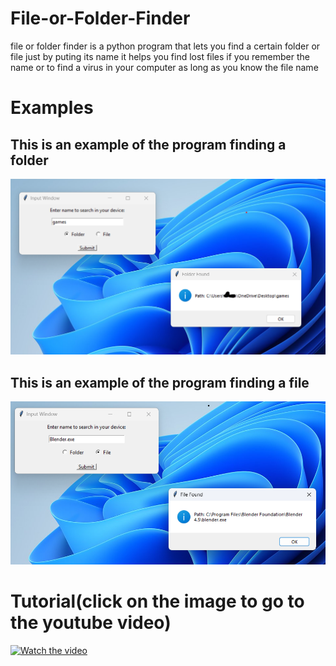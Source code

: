 # File-or-Folder-Finder

file or folder finder is a python program that lets you find a certain folder or file just by puting its name it helps you find lost files if you remember the name or to find a virus in your computer as long as you know the file name

# Examples

## This is an example of the program finding a folder
![Example 1](example.png)

## This is an example of the program finding a file
![Example 1](example2.png)

# Tutorial(click on the image to go to the youtube video)

[![Watch the video](icon.ico)]([https://www.youtube.com/watch?v=wCRoo0EUxQQ](https://youtu.be/hJHulHJ6awM))
